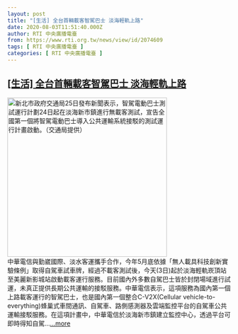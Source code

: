 ```yaml
---
layout: post
title: "[生活] 全台首輛載客智駕巴士 淡海輕軌上路"
date: 2020-08-03T11:51:40.000Z
author: RTI 中央廣播電臺
from: https://www.rti.org.tw/news/view/id/2074609
tags: [ RTI 中央廣播電臺 ]
categories: [ RTI 中央廣播電臺 ]
---
```

<!--1596455500000-->
[[生活] 全台首輛載客智駕巴士 淡海輕軌上路](https://www.rti.org.tw/news/view/id/2074609)
------

<div>
<img src="https://static.rti.org.tw/assets/thumbnails/2020/04/25/20200425000102M.jpg" width="360" alt="新北市政府交通局25日發布新聞表示，智駕電動巴士測試運行計劃24日起在淡海新市鎮進行無載客測試，宣告全國第一個將智駕電動巴士導入公共運輸系統接駁的測試運行計畫啟動。（交通局提供）" title="新北市政府交通局25日發布新聞表示，智駕電動巴士測試運行計劃24日起在淡海新市鎮進行無載客測試，宣告全國第一個將智駕電動巴士導入公共運輸系統接駁的測試運行計畫啟動。（交通局提供）"><br>中華電信與勤崴國際、淡水客運攜手合作，今年5月底依據「無人載具科技創新實驗條例」取得自駕車試車牌，經過不載客測試後，今天(3日)起於淡海輕軌崁頂站至美麗新影城站啟動載客運行服務。目前國內外多數自駕巴士皆於封閉場域進行試運，未真正提供長期公共運輸的接駁服務。中華電信表示，這項服務為國內第一個上路載客運行的智駕巴士，也是國內第一個整合C-V2X(Cellular&nbsp;vehicle-to-everything)蜂巢式車間通訊、自駕車、路側感測器及雲端監控平台的自駕車公共運輸接駁服務。在這項計畫中，中華電信於淡海新市鎮建立監控中心，透過平台可即時得知自駕...<a target="_blank" href="https://www.rti.org.tw/news/view/id/2074609">...more</a>
</div>
